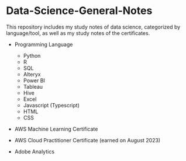 # Data-Science-General-Notes
This repository includes my study notes of data science, categorized by language/tool, as well as my study notes of the certificates. <br/>

* Programming Language
  - Python <br/>
  - R
  - SQL
  - Alteryx
  - Power BI
  - Tableau
  - Hive
  - Excel
  - Javascript (Typescript)
  - HTML
  - CSS

* AWS Machine Learning Certificate
* AWS Cloud Practitioner Certificate (earned on August 2023)
* Adobe Analytics
